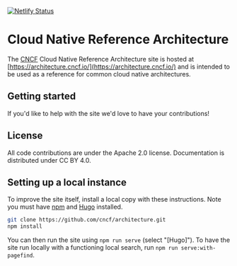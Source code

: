 [![Netlify Status](https://api.netlify.com/api/v1/badges/8557b78f-eb69-4f1a-869f-75f2e222fdb9/deploy-status)](https://app.netlify.com/sites/cncfarchitecture/deploys)

# Cloud Native Reference Architecture

The [CNCF](https://www.cncf.io/) Cloud Native Reference Architecture site is hosted at [https://architecture.cncf.io/](https://architecture.cncf.io/) and is intended to be used as a reference for common cloud native architectures.

## Getting started

If you'd like to help with the site we'd love to have your contributions! 

## License

All code contributions are under the Apache 2.0 license. Documentation is distributed under CC BY 4.0.

## Setting up a local instance

To improve the site itself, install a local copy with these instructions. Note you must have [npm](https://www.npmjs.com/) and [Hugo](https://gohugo.io/) installed.

```sh
git clone https://github.com/cncf/architecture.git
npm install
```

You can then run the site using `npm run serve` (select "[Hugo]"). To have the site run locally with a functioning local search, run `npm run serve:with-pagefind`.

